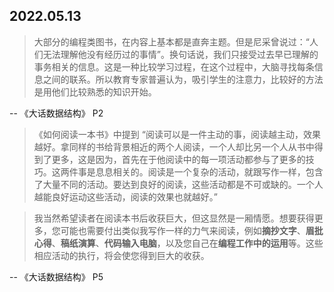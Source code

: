 ## 2022.05.13

>大部分的编程类图书，在内容上基本都是直奔主题。但是尼采曾说过：“人们无法理解他没有经历过的事情”。换句话说，我们只接受过去早已理解的事务相关的信息。这是一种比较学习过程，在这个过程中，大脑寻找每条信息之间的联系。所以教育专家普遍认为，吸引学生的注意力，比较好的方法是用他们比较熟悉的知识开始。

-- 《大话数据结构》 P2

>《如何阅读一本书》中提到 “阅读可以是一件主动的事，阅读越主动，效果越好。拿同样的书给背景相近的两个人阅读，一个人却比另一个人从书中得到了更多，这是因为，首先在于他阅读中的每一项活动都参与了更多的技巧。这两件事是息息相关的。阅读是一个复杂的活动，就跟写作一样，包含了大量不同的活动。要达到良好的阅读，这些活动都是不可或缺的。一个人越能良好运动这些活动，阅读的效果也就越好。”

>我当然希望读者在阅读本书后收获巨大，但这显然是一厢情愿。想要获得更多，您可能也需要付出类似我写作一样的力气来阅读，例如**摘抄文字**、**眉批心得**、**稿纸演算**、**代码输入电脑**，以及您自己在**编程工作中的运用**等。这些相应活动的执行，将会使您得到巨大的收获。

-- 《大话数据结构》 P5

